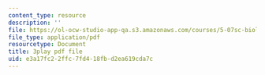 ```yaml
---
content_type: resource
description: ''
file: https://ol-ocw-studio-app-qa.s3.amazonaws.com/courses/5-07sc-biological-chemistry-i-fall-2013/e3a17fc22ffc7fd418fbd2ea619cda7c_6MaMdzo416w.pdf
file_type: application/pdf
resourcetype: Document
title: 3play pdf file
uid: e3a17fc2-2ffc-7fd4-18fb-d2ea619cda7c
---
```

